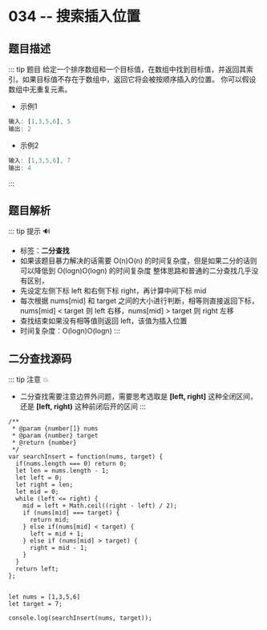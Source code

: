 # 034 -- 搜索插入位置

## 题目描述
::: tip 题目
给定一个排序数组和一个目标值，在数组中找到目标值，并返回其索引。如果目标值不存在于数组中，返回它将会被按顺序插入的位置。
你可以假设数组中无重复元素。
* 示例1
```js
输入: [1,3,5,6], 5
输出: 2
```
* 示例2
```js
输入: [1,3,5,6], 7
输出: 4
```
:::

## 题目解析 <Badge text="解法说明"/>
::: tip  提示
:loud_sound:
* 标签：**二分查找** 
* 如果该题目暴力解决的话需要 O(n)O(n) 的时间复杂度，但是如果二分的话则可以降低到 O(logn)O(logn) 的时间复杂度
整体思路和普通的二分查找几乎没有区别，
* 先设定左侧下标 left 和右侧下标 right，再计算中间下标 mid
* 每次根据 nums[mid] 和 target 之间的大小进行判断，相等则直接返回下标，nums[mid] < target 则 left 右移，nums[mid] > target 则 right 左移
* 查找结束如果没有相等值则返回 left，该值为插入位置
* 时间复杂度：O(logn)O(logn)
:::

## 二分查找源码
::: tip  注意
:boom:
* 二分查找需要注意边界外问题，需要思考选取是 **[left, right]** 这种全闭区间，还是 **[left, right)** 这种前闭后开的区间
:::
```js{8,10,12,22}
/**
 * @param {number[]} nums
 * @param {number} target
 * @return {number}
 */
var searchInsert = function(nums, target) {
  if(nums.length === 0) return 0;
  let len = nums.length - 1;
  let left = 0;
  let right = len;
  let mid = 0;
  while (left <= right) {
    mid = left + Math.ceil((right - left) / 2); 
    if (nums[mid] === target) {
      return mid;
    } else if(nums[mid] < target) {
      left = mid + 1;
    } else if (nums[mid] > target) {
      right = mid - 1;
    }
  }
  return left;
};


let nums = [1,3,5,6]
let target = 7;

console.log(searchInsert(nums, target));
```